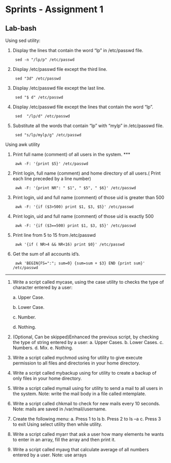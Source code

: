 # Sprints - Assignment 1
## Lab-bash

Using sed utility:


1. Display the lines that contain the word “lp” in /etc/passwd file.

        sed -n "/lp/p" /etc/passwd


2. Display /etc/passwd file except the third line.

        sed "3d" /etc/passwd


3. Display /etc/passwd file except the last line.

        sed "$ d" /etc/passwd

4. Display /etc/passwd file except the lines that contain the word “lp”.

        sed  "/lp/d" /etc/passwd


5. Substitute all the words that contain “lp” with “mylp” in /etc/passwd file.

        sed "s/lp/mylp/g" /etc/passwd


Using awk utility

1. Print full name (comment) of all users in the system.  ***

        awk -F: '{print $5}' /etc/passwd

2. Print login, full name (comment) and home directory of all users.( Print each line preceded by a line number)

        awk -F: '{print NR": " $1", " $5", " $6}' /etc/passwd

3. Print login, uid and full name (comment) of those uid is greater than 500

        awk -F: '{if ($3>500) print $1, $3, $5}' /etc/passwd

4. Print login, uid and full name (comment) of those uid is exactly 500

        awk -F: '{if ($3==500) print $1, $3, $5}' /etc/passwd


5. Print line from 5 to 15 from /etc/passwd

        awk '{if ( NR>4 && NR<16) print $0}' /etc/passwd

6. Get the sum of all accounts id’s.

        awk 'BEGIN{FS=":"; sum=0} {sum=sum + $3} END {print sum}' /etc/passwd

---------------------------------------

1. Write a script called mycase, using the case utility to checks the type of character entered by a user:

	a. Upper Case.

	b. Lower Case.

	c. Number.

	d. Nothing.

2. (Optional, Can be skipped)Enhanced the previous script, by checking the type of string entered by a user:
	a. Upper Cases.
	b. Lower Cases.
	c. Numbers.
	d. Mix.
	e. Nothing.

3. Write a script called mychmod using for utility to give execute permission to all files and directories in your home directory.

4. Write a script called mybackup using for utility to create a backup of only files in your home directory.

5. Write a script called mymail using for utility to send a mail to all users in the system. Note: write the mail body in a file called mtemplate.

6. Write a script called chkmail to check for new mails every 10 seconds. Note: mails are saved in /var/mail/username.

7. Create the following menu:
	a. Press 1 to ls
	b. Press 2 to ls –a
	c. Press 3 to exit
Using select utility then while utility.

8. Write a script called myarr that ask a user how many elements he wants to enter in an array, fill the array and then print it.

9. Write a script called myavg that calculate average of all numbers entered by a user. Note: use arrays

